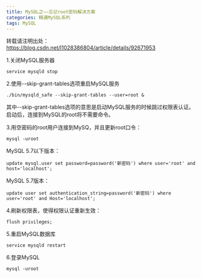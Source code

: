 ```yaml
---
title: MySQL之——忘记root密码解决方案
categories: 精通MySQL系列
tags: MySQL
---
```

转载请注明出处：https://blog.csdn.net/l1028386804/article/details/92671953

1.关闭MySQL服务器

    
    
    service mysqld stop

2.使用--skip-grant-tables选项重启MySQL服务

    
    
    ./bin/mysqld_safe --skip-grant-tables --user=root &

其中--skip-grant-tables选项的意思是启动MySQL服务的时候跳过权限表认证。启动后，连接到MySQL的root将不需要命令。

3.用空密码的root用户连接到MySQ，并且更新root口令：

    
    
    mysql -uroot

MySQL 5.7以下版本：

    
    
    update mysql.user set password=password('新密码') where user='root' and host='localhost';

MySQL 5.7版本：

    
    
    update user set authentication_string=password('新密码') where user='root' and Host='localhost';

4.刷新权限表，使得权限认证重新生效：

    
    
    flush privileges;

5.重启MySQL数据库

    
    
    service mysqld restart

6.登录MySQL

    
    
    mysql -uroot

